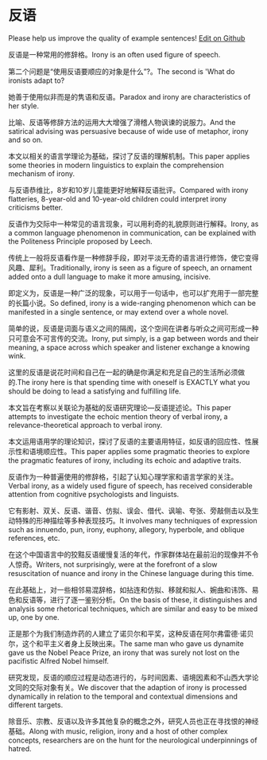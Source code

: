 # 反语

Please help us improve the quality of example sentences! [Edit on Github](https://github.com/jiyushe/jiyu-example-sentence-source/blob/main/chinese/fanyu.md)

<p><span class="chinese">反语是一种常用的修辞格。</span><span class="english">Irony is an often used figure of speech.</span></p>

<p><span class="chinese">第二个问题是“使用反语要顺应的对象是什么”?。</span><span class="english">The second is 'What do ironists adapt to?</span></p>

<p><span class="chinese">她善于使用似非而是的隽语和反语。</span><span class="english">Paradox and irony are characteristics of her style.</span></p>

<p><span class="chinese">比喻、反语等修辞方法的运用大大增强了滑稽人物讽谏的说服力。</span><span class="english">And the satirical advising was persuasive because of wide use of metaphor, irony and so on.</span></p>

<p><span class="chinese">本文以相关的语言学理论为基础，探讨了反语的理解机制。</span><span class="english">This paper applies some theories in modern linguistics to explain the comprehension mechanism of irony.</span></p>

<p><span class="chinese">与反语恭维比，8岁和10岁儿童能更好地解释反语批评。</span><span class="english">Compared with irony flatteries, 8-year-old and 10-year-old children could interpret irony criticisms better.</span></p>

<p><span class="chinese">反语作为交际中一种常见的语言现象，可以用利奇的礼貌原则进行解释。</span><span class="english">Irony, as a common language phenomenon in communication, can be explained with the Politeness Principle proposed by Leech.</span></p>

<p><span class="chinese">传统上一般将反语看作是一种修辞手段，即对平淡无奇的语言进行修饰，使它变得风趣、犀利。</span><span class="english">Traditionally, irony is seen as a figure of speech, an ornament added onto a dull language to make it more amusing, incisive.</span></p>

<p><span class="chinese">即定义为，反语是一种广泛的现象，可以用于一句话中，也可以扩充用于一部完整的长篇小说。</span><span class="english">So defined, irony is a wide-ranging phenomenon which can be manifested in a single sentence, or may extend over a whole novel.</span></p>

<p><span class="chinese">简单的说，反语是词面与语义之间的隔阂，这个空间在讲者与听众之间可形成一种只可意会不可言传的交流。</span><span class="english">Irony, put simply, is a gap between words and their meaning, a space across which speaker and listener exchange a knowing wink.</span></p>

<p><span class="chinese">这里的反语是说花时间和自己在一起的确是你满足和充足自己的生活所必须做的.</span><span class="english">The irony here is that spending time with oneself is EXACTLY what you should be doing to lead a satisfying and fulfilling life.</span></p>

<p><span class="chinese">本文旨在考察以关联论为基础的反语研究理论—反语提述论。</span><span class="english">This paper attempts to investigate the echoic mention theory of verbal irony, a relevance-theoretical approach to verbal irony.</span></p>

<p><span class="chinese">本文运用语用学的理论知识，探讨了反语的主要语用特征，如反语的回应性、性展示性和语境顺应性。</span><span class="english">This paper applies some pragmatic theories to explore the pragmatic features of irony, including its echoic and adaptive traits.</span></p>

<p><span class="chinese">反语作为一种普遍使用的修辞格，引起了认知心理学家和语言学家的关注。</span><span class="english">Verbal irony, as a widely used figure of speech, has received considerable attention from cognitive psychologists and linguists.</span></p>

<p><span class="chinese">它有影射、双关、反语、谐音、仿拟、误会、借代、讽喻、夸张、旁敲侧击以及生动特殊的形神描绘等多种表现技巧。</span><span class="english">It involves many techniques of expression such as innuendo, pun, irony, euphony, allegory, hyperbole, and oblique references, etc.</span></p>

<p><span class="chinese">在这个中国语言中的狡黠反语缓慢复活的年代，作家群体站在最前沿的现像并不令人惊奇。</span><span class="english">Writers, not surprisingly, were at the forefront of a slow resuscitation of nuance and irony in the Chinese language during this time.</span></p>

<p><span class="chinese">在此基础上，对一些相邻易混辞格，如拈连和仿拟、移就和拟人、婉曲和讳饰、易色和反语等，进行了逐一鉴别分析。</span><span class="english">On the basis of these, it distinguishes and analysis some rhetorical techniques, which are similar and easy to be mixed up, one by one.</span></p>

<p><span class="chinese">正是那个为我们制造炸药的人建立了诺贝尔和平奖，这种反语在阿尔弗雷德·诺贝尔，这个和平主义者身上反映出来。</span><span class="english">The same man who gave us dynamite gave us the Nobel Peace Prize, an irony that was surely not lost on the pacifistic Alfred Nobel himself.</span></p>

<p><span class="chinese">研究发现，反语的顺应过程是动态进行的，与时间因素、语境因素和不山西大学论文同的交际对象有关。</span><span class="english">We discover that the adaption of irony is processed dynamically in relation to the temporal and contextual dimensions and different targets.</span></p>

<p><span class="chinese">除音乐、宗教、反语以及许多其他复杂的概念之外，研究人员也正在寻找恨的神经基础。</span><span class="english">Along with music, religion, irony and a host of other complex concepts, researchers are on the hunt for the neurological underpinnings of hatred.</span></p>

